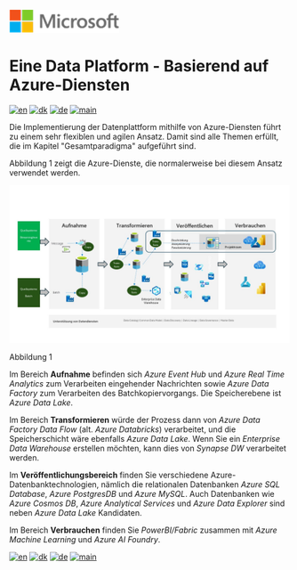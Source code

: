 ![microsoft](../../images/microsoft.png)

# Eine Data Platform - Basierend auf Azure-Diensten

[![en](https://img.shields.io/badge/lang-en-red.svg)](Azure.md)
[![dk](https://img.shields.io/badge/lang-da--dk-green.svg)](Azure-da.md)
[![de](https://img.shields.io/badge/lang-de-yellow.svg)](Azure-de.md)
[![main](https://img.shields.io/badge/main-document-blue.svg)](../../README.md)

Die Implementierung der Datenplattform mithilfe von Azure-Diensten führt zu einem sehr flexiblen und agilen Ansatz. Damit sind alle Themen erfüllt, die im Kapitel "Gesamtparadigma" aufgeführt sind.

Abbildung 1 zeigt die Azure-Dienste, die normalerweise bei diesem Ansatz verwendet werden.

![figure 1](../../images/german/Slide5.JPG)

Abbildung 1

Im Bereich **Aufnahme** befinden sich *Azure Event Hub* und *Azure Real Time Analytics* zum Verarbeiten eingehender Nachrichten sowie *Azure Data Factory* zum Verarbeiten des Batchkopiervorgangs. Die Speicherebene ist *Azure Data Lake*.

Im Bereich **Transformieren** würde der Prozess dann von *Azure Data Factory Data Flow* (alt. *Azure Databricks*) verarbeitet, und die Speicherschicht wäre ebenfalls *Azure Data Lake*. Wenn Sie ein *Enterprise Data Warehouse* erstellen möchten, kann dies von *Synapse DW* verarbeitet werden.

Im **Veröffentlichungsbereich** finden Sie verschiedene Azure-Datenbanktechnologien, nämlich die relationalen Datenbanken *Azure SQL Database*, *Azure PostgresDB* und *Azure MySQL*. Auch Datenbanken wie *Azure Cosmos DB*, *Azure Analytical Services* und *Azure Data Explorer* sind neben *Azure Data Lake* Kandidaten.

Im Bereich **Verbrauchen** finden Sie *PowerBI/Fabric* zusammen mit *Azure Machine Learning* und *Azure AI Foundry*.

[![en](https://img.shields.io/badge/lang-en-red.svg)](Azure.md)
[![dk](https://img.shields.io/badge/lang-da--dk-green.svg)](Azure-da.md)
[![de](https://img.shields.io/badge/lang-de-yellow.svg)](Azure-de.md)
[![main](https://img.shields.io/badge/main-document-blue.svg)](../../README.md)